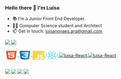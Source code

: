 ### Hello there 👋 I'm Luísa

- 📚 I’m a Junior Front End Developer.  
- 👩‍🎓 Computer Science student and Architect
- 📫 Get in touch: luisanovaes.arq@gmail.com

<div align="left">
  <a href="https://github.com/luisacmn">
   <img height="150em" src="https://github-readme-stats.vercel.app/api?username=luisacmn&show_icons=true&theme=gothan" />
   <img height="150em" src="https://github-readme-stats.vercel.app/api/top-langs/?username=luisacmn&layout=compact&theme=gothan" />
</div>
  
<div style="display: inline_block"><br>
  <img align="center" alt="luisa-HTML" height="30" width="40" src="https://raw.githubusercontent.com/devicons/devicon/master/icons/html5/html5-original.svg">
  <img align="center" alt="luisa-CSS" height="30" width="40" src="https://raw.githubusercontent.com/devicons/devicon/master/icons/css3/css3-original.svg">
  <img align="center" alt="luisa-Js" height="30" width="40" src="https://raw.githubusercontent.com/devicons/devicon/master/icons/javascript/javascript-plain.svg">
  <img align="center" alt="luisa-React" height="30" width="40" src="https://raw.githubusercontent.com/devicons/devicon/master/icons/react/react-original.svg">
  <img align="center" alt="luisa-React" height="30" width="40" src="https://cdn.jsdelivr.net/gh/devicons/devicon/icons/bootstrap/bootstrap-original.svg" />
  <img align="center" alt="luisa-React" height="30" width="40" src="https://cdn.jsdelivr.net/gh/devicons/devicon/icons/git/git-original.svg" />
</div>

 ##
  
<div> 
  <a href="https://instagram.com/luisanovaescm" target="_blank"><img src="https://img.shields.io/badge/-Instagram-%23E4405F?style=for-the-badge&logo=instagram&logoColor=white" target="_blank"></a>
  <a href = "mailto:luisanovaes.arq@gmail.com"><img src="https://img.shields.io/badge/-Gmail-%23333?style=for-the-badge&logo=gmail&logoColor=white" target="_blank"></a>
  <a href="https://www.linkedin.com/in/lcmnovaes" target="_blank"><img src="https://img.shields.io/badge/-LinkedIn-%230077B5?style=for-the-badge&logo=linkedin&logoColor=white" target="_blank"></a> 
  <a href="https://twitter.com/luisacoding"> <img src="https://img.shields.io/badge/Twitter-1DA1F2?style=for-the-badge&logo=twitter&logoColor=white"></a> 
</div>
  
  
